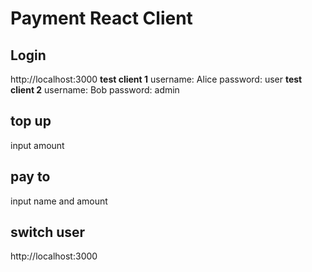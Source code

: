 # Payment React Client
## Login
http://localhost:3000
**test client 1**
username: Alice
password: user
**test client 2**
username: Bob
password: admin

## top up
input amount
## pay to
input name and amount

## switch user
http://localhost:3000
